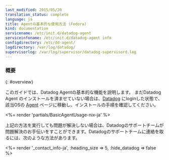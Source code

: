 ```yaml
---
last_modified: 2015/05/20
translation_status: complete
language: ja
title: Agentの基本的な使用方法 (Fedora)
kind: documentation
servicename: /etc/init.d/datadog-agent
serviceinfoname: /etc/init.d/datadog-agent info
configdirectory: /etc/dd-agent/
logdirectory: /var/log/datadog/
supervisorlog: /var/log/supervisor/datadog-supervisord.log
---
```


<!--
======================================================
OVERVIEW
======================================================
-->

<!-- ### Overview -->

### 概要
{: #overview}

<!-- This guide will outline the basic functionality of the Datadog Agent.
If you haven't installed the Agent yet, instructions can be found
<a href='https://app.datadoghq.com/account/settings#agent'>here</a>. -->

このガイドでは、Datadog Agentの基本的な機能を説明します。
まだDatadog Agent のインストールを済ませていない場合は、<a href='https://app.datadoghq.com'>Datadog</a> にloginした状態で、該当OSの
<a href='https://app.datadoghq.com/account/settings#agent'>Agent</a> ページに移動し、インストールの手順を確認してください。


<%= render 'partials/BasicAgentUsage-nix-ja' %>

<!-- If you're still having trouble, our support team will be glad to provide further assistance.
You can contact them in one of the following ways: -->

上記の方法を実行しても問題が解決しない場合は、Datadogのサポートチームが問題解決のお手伝いをすことができます。Datadogのサポートチームに連絡を取るには、次のような方法があります。


<%= render '_contact_info-ja', :heading_size => 5, :hide_datadog => false %>

